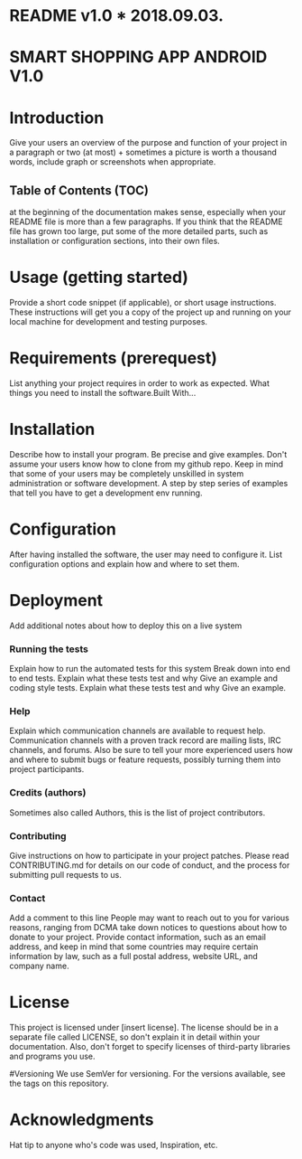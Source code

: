 # README v1.0 * 2018.09.03.

# SMART SHOPPING APP ANDROID V1.0

# Introduction
Give your users an overview of the purpose and function of your project in a paragraph or two (at most) + sometimes a picture is worth a thousand words, include graph or screenshots when appropriate.

## Table of Contents (TOC) 
at the beginning of the documentation makes sense, especially when your README file is more than a few paragraphs. If you think that the README file has grown too large, put some of the more detailed parts, such as installation or configuration sections, into their own files.

# Usage (getting started)
Provide a short code snippet (if applicable), or short usage instructions.
These instructions will get you a copy of the project up and running on your local machine for development and testing purposes. 

# Requirements (prerequest)
List anything your project requires in order to work as expected.
What things you need to install the software.Built With...

# Installation
Describe how to install your program. Be precise and give examples. Don't assume your users know how to clone from my github repo. Keep in mind that some of your users may be completely unskilled in system administration or software development.
A step by step series of examples that tell you have to get a development env running.

# Configuration
After having installed the software, the user may need to configure it. List configuration options and explain how and where to set them.

# Deployment
Add additional notes about how to deploy this on a live system

### Running the tests
Explain how to run the automated tests for this system
Break down into end to end tests. Explain what these tests test and why
Give an example and coding style tests. Explain what these tests test and why
Give an example.

### Help
Explain which communication channels are available to request help. Communication 
channels with a proven track record are mailing lists, IRC channels, and forums. Also be sure to tell your more experienced users how and where to submit bugs or feature requests, possibly turning them into project participants.

### Credits (authors)
Sometimes also called Authors, this is the list of project contributors.

### Contributing
Give instructions on how to participate in your project patches.
Please read CONTRIBUTING.md for details on our code of conduct, and the process for submitting pull requests to us.

### Contact
Add a comment to this line
People may want to reach out to you for various reasons, ranging from DCMA take down notices to questions about how to donate to your project. Provide contact information, such as an email address, and keep in mind that some countries may require certain information by law, such as a full postal address, website URL, and company name.

# License
This project is licensed under [insert license]. The license should be in a separate file called LICENSE, so don't explain it in detail within your documentation. Also, don't forget to specify licenses of third-party libraries and programs you use.

#Versioning
We use SemVer for versioning. For the versions available, see the tags on this repository.

# Acknowledgments
Hat tip to anyone who's code was used, Inspiration, etc.


